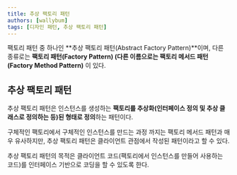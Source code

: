 ```yaml
---
title: 추상 팩토리 패턴
authors: [wallybum]
tags: [디자인 패턴, 추상 팩토리 패턴]
---
```


팩토리 패턴 중 하나인 **추상 팩토리 패턴(Abstract Factory Pattern)**이며, 다른 종류로는 **팩토리 패턴(Factory Pattern) (다른 이름으로는 팩토리 메서드 패턴(Factory Method Pattern)** 이 있다.

## 추상 팩토리 패턴
추상 팩토리 패턴은 인스턴스를 생성하는 **팩토리를 추상화(인터페이스 정의 및 추상 클래스로 정의하는 등)된 형태로 정의**하는 패턴이다.

구체적인 팩토리에서 구체적인 인스턴스를 만드는 과정 까지는 팩토리 메서드 패턴과 매우 유사하지만,
추상 팩토리 패턴은 클라이언트 관점에서 작성된 패턴이라고 할 수 있다.

추상 팩토리 패턴의 목적은 클라이언트 코드(팩토리에서 인스턴스를 만들어 사용하는 코드)를 인터페이스 기반으로 코딩을 할 수 있도록 한다.

<!--truncate-->
